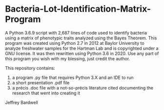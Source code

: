 # Bacteria-Lot-Identification-Matrix-Program
A Python 3.6.9 script with 2,687 lines of code used to identify bacteria using a matrix of phenotypic traits analyzed using the Bayes Theorem. This program was created using Python 2.7 in 2012 at Baylor University to analyze freshwater samples for the Hartman Lab and is copyrighted under a GNU license. It was then rewritten using Python 3.6 in 2020. Use any part of this program you wish with my blessing, just credit the author.

This repository contains:
1) a program .py file that requires Python 3.X and an IDE to run 
2) a short presentation .pdf file 
3) a précis .doc file with a not-so-précis literature cited documenting the research that went into creating it

Jeffrey Bardwell
